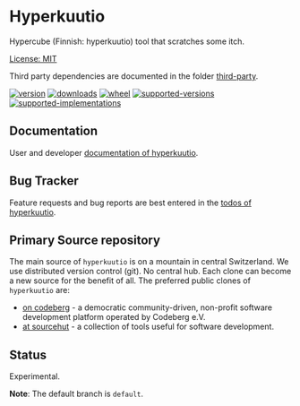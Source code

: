 # Hyperkuutio

Hypercube (Finnish: hyperkuutio) tool that scratches some itch.

[License: MIT](https://git.sr.ht/~sthagen/hyperkuutio/tree/default/item/LICENSE)

Third party dependencies are documented in the folder [third-party](third-party/README.md).

[![version](https://img.shields.io/pypi/v/hyperkuutio.svg?style=flat)](https://pypi.python.org/pypi/hyperkuutio/)
[![downloads](https://pepy.tech/badge/hyperkuutio/month)](https://pepy.tech/project/hyperkuutio)
[![wheel](https://img.shields.io/pypi/wheel/hyperkuutio.svg?style=flat)](https://pypi.python.org/pypi/hyperkuutio/)
[![supported-versions](https://img.shields.io/pypi/pyversions/hyperkuutio.svg?style=flat)](https://pypi.python.org/pypi/hyperkuutio/)
[![supported-implementations](https://img.shields.io/pypi/implementation/hyperkuutio.svg?style=flat)](https://pypi.python.org/pypi/hyperkuutio/)

## Documentation

User and developer [documentation of hyperkuutio](https://codes.dilettant.life/docs/hyperkuutio).

## Bug Tracker

Feature requests and bug reports are best entered in the [todos of hyperkuutio](https://todo.sr.ht/~sthagen/hyperkuutio).

## Primary Source repository

The main source of `hyperkuutio` is on a mountain in central Switzerland.
We use distributed version control (git). No central hub. Each clone can become a new source for the benefit of all.
The preferred public clones of `hyperkuutio` are:

* [on codeberg](https://codeberg.org/sthagen/hyperkuutio) - a democratic community-driven, non-profit software development platform operated by Codeberg e.V.
* [at sourcehut](https://git.sr.ht/~sthagen/hyperkuutio) - a collection of tools useful for software development.

## Status

Experimental.

**Note**: The default branch is `default`.
